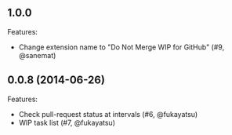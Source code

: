 ## 1.0.0

Features:
- Change extension name to "Do Not Merge WIP for GitHub" (#9, @sanemat)

## 0.0.8 (2014-06-26)

Features:
- Check pull-request status at intervals (#6, @fukayatsu)
- WIP task list (#7, @fukayatsu)
